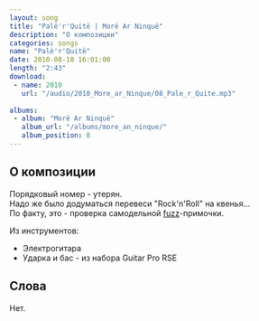```yaml
---
layout: song
title: "Palë'r'Quitë | Morë Ar Ninquë"
description: "О композиции"
categories: songs
name: "Palë'r'Quitë"
date: 2010-08-10 16:01:00
length: "2:43"
download:
 - name: 2010
   url: "/audio/2010_More_ar_Ninque/08_Pale_r_Quite.mp3"
   
albums:
 - album: "Morë Ar Ninquë"
   album_url: "/albums/more_an_ninque/"
   album_position: 8
---
```



## О композиции

Порядковый номер - утерян.  
Надо же было додуматься перевеси "Rock'n'Roll" на квенья...  
По факту, это - проверка самодельной [fuzz](http://radiokot.ru/circuit/analog/games/08/)-примочки.  

Из инструментов:
- Электрогитара
- Ударка и бас - из набора Guitar Pro RSE
  
## Слова

Нет.  